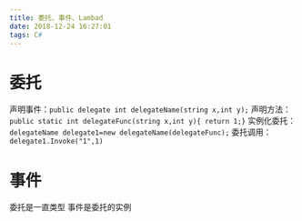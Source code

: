 ```yaml
---
title: 委托、事件、Lambad
date: 2018-12-24 16:27:01
tags: C#
---
```

# 委托
声明事件：`public delegate int delegateName(string x,int y);`
声明方法：`public static int delegateFunc(string x,int y){ return 1;}`
实例化委托：`delegateName delegate1=new delegateName(delegateFunc);`
委托调用：`delegate1.Invoke("1",1)`
# 事件
委托是一直类型
事件是委托的实例

